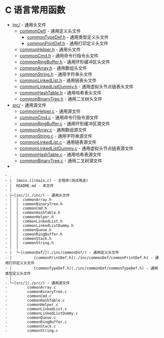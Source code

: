 # C 语言常用函数

- [inc/](./inc/) - 通用头文件
  - [commonDef/](./inc/commonDef/) - 通用定义头文件
    - [commonTypeDef.h](./inc/commonDef/commonTypeDef.h) - 通用类型定义头文件
    - [commonPrintDef.h](./inc/commonDef/commonPrintDef.h) - 通用打印定义头文件
  - [commonHelper.h](./inc/commonHelper.h) - 通用头文件
  - [commonCmd.h](./inc/commonCmd.h) - 通用命令行指令头文件
  - [commonRingBuffer.h](./inc/commonRingBuffer.h) - 通用环形缓冲区头文件
  - [commonArray.h](./inc/commonArray.h) - 通用数组头文件
  - [commonString.h](./inc/commonString.h) - 通用字符串头文件
  - [commonLinkedList.h](./inc/commonLinkedList.h) - 通用链表头文件
  - [commonLinkedListDummy.h](./inc/commonLinkedListDummy.h) - 通用虚拟头节点链表头文件
  - [commonHashTable.h](./inc/commonHashTable.h) - 通用哈希表头文件
  - [commonBinaryTree.h](./inc/commonBinaryTree.h) - 通用二叉树头文件
- [src/](./src/) - 通用源文件
  - [commonHelper.c](./src/commonHelper.c) - 通用源文件
  - [commonCmd.c](./src/commonCmd.c) - 通用命令行指令源文件
  - [commonRingBuffer.c](./src/commonRingBuffer.c) - 通用环形缓冲区源文件
  - [commonArray.c](./src/commonArray.c) - 通用数组源文件
  - [commonString.c](./src/commonString.c) - 通用字符串源文件
  - [commonLinkedList.c](./src/commonLinkedList.c) - 通用链表源文件
  - [commonLinkedListDummy.c](./src/commonLinkedListDummy.c) - 通用虚拟头节点链表源文件
  - [commonHashTable.c](./src/commonHashTable.c) - 通用哈希表源文件
  - [commonBinaryTree.c](./src/commonBinaryTree.c) - 通用二叉树源文件
-

```shell
- .
- │  [main.c](main.c) - 主程序(测试用途)
- │  README.md - 本文件
- │
- ├─[inc/](./inc/) - 通用头文件
- │  │  commonArray.h
- │  │  commonBinaryTree.h
- │  │  commonCmd.h
- │  │  commonHashTable.h
- │  │  commonHelper.h
- │  │  commonLinkedList.h
- │  │  commonLinkedListDummy.h
- │  │  commonQueue.h
- │  │  commonRingBuffer.h
- │  │  commonStack.h
- │  │  commonString.h
- │  │
- │  └─[commonDef/](./inc/commonDef/) - 通用定义头文件
- │          [commonPrintDef.h](./inc/commonDef/commonPrintDef.h) - 通用打印定义头文件
- │          [commonTypeDef.h](./inc/commonDef/commonTypeDef.h) - 通用类型定义头文件
- │
- └─[src/](./src/) - 通用源文件
-         commonArray.c
-         commonBinaryTree.c
-         commonCmd.c
-         commonHashTable.c
-         commonHelper.c
-         commonLinkedList.c
-         commonLinkedListDummy.c
-         commonQueue.c
-         commonRingBuffer.c
-         commonStack.c
-         commonString.c
```